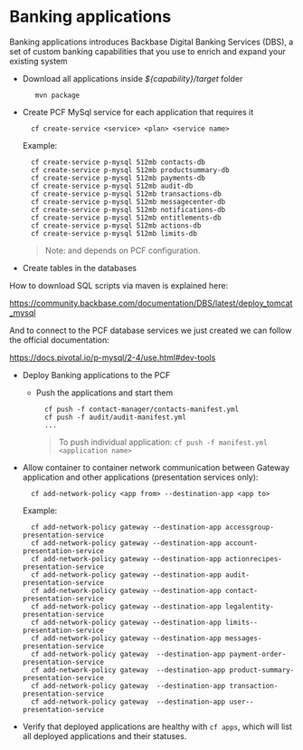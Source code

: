 # Banking applications

Banking applications introduces Backbase Digital Banking Services (DBS), a set of custom banking capabilities that you use
to enrich and expand your existing system

- Download all applications inside _${capability}/target_ folder

		 mvn package


- Create PCF MySql service for each application that requires it

		cf create-service <service> <plan> <service name>
		
	Example:
	
		cf create-service p-mysql 512mb contacts-db
		cf create-service p-mysql 512mb productsummary-db
		cf create-service p-mysql 512mb payments-db
		cf create-service p-mysql 512mb audit-db
		cf create-service p-mysql 512mb transactions-db
		cf create-service p-mysql 512mb messagecenter-db
		cf create-service p-mysql 512mb notifications-db
		cf create-service p-mysql 512mb entitlements-db
		cf create-service p-mysql 512mb actions-db
		cf create-service p-mysql 512mb limits-db

    > Note: _<service>_ and _<plan>_ depends on PCF configuration.


- Create tables in the databases

How to download SQL scripts via maven is explained here:

https://community.backbase.com/documentation/DBS/latest/deploy_tomcat_mysql

And to connect to the PCF database services we just created we can follow the official documentation:

https://docs.pivotal.io/p-mysql/2-4/use.html#dev-tools


- Deploy Banking applications to the PCF

		                   
	- Push the applications and start them
		                                     
		    cf push -f contact-manager/contacts-manifest.yml
		    cf push -f audit/audit-manifest.yml
            ...

       > To push individual application: `cf push -f manifest.yml <application name>`
		

- Allow container to container network communication between Gateway application and other applications (presentation services only):

	   	cf add-network-policy <app from> --destination-app <app to>
		
    Example:

		cf add-network-policy gateway --destination-app accessgroup-presentation-service
		cf add-network-policy gateway --destination-app account-presentation-service
		cf add-network-policy gateway --destination-app actionrecipes-presentation-service
		cf add-network-policy gateway --destination-app audit-presentation-service
		cf add-network-policy gateway --destination-app contact-presentation-service
		cf add-network-policy gateway --destination-app legalentity-presentation-service
		cf add-network-policy gateway --destination-app limits--presentation-service
		cf add-network-policy gateway --destination-app messages-presentation-service
		cf add-network-policy gateway  --destination-app payment-order-presentation-service
		cf add-network-policy gateway  --destination-app product-summary-presentation-service
		cf add-network-policy gateway  --destination-app transaction-presentation-service
		cf add-network-policy gateway  --destination-app user--presentation-service

- Verify that deployed applications are healthy with `cf apps`, which will list all deployed applications and their statuses.
